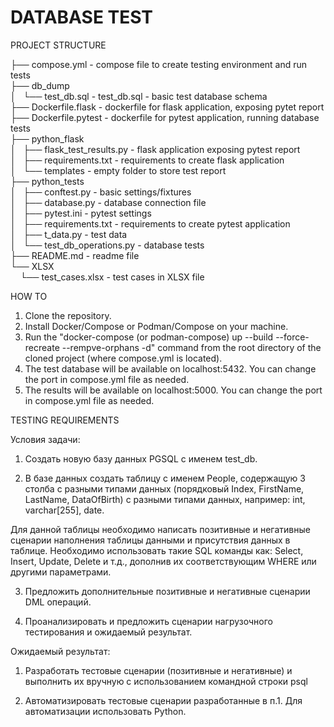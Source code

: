 # DATABASE TEST

PROJECT STRUCTURE

├── compose.yml - compose file to create testing environment and run tests <br>
├── db_dump <br>
│&nbsp;&nbsp;&nbsp;└── test_db.sql - test_db.sql - basic test database schema <br>
├── Dockerfile.flask - dockerfile for flask application, exposing pytet report <br>
├── Dockerfile.pytest - dockerfile for pytest application, running database tests <br>
├── python_flask <br>
│&nbsp;&nbsp;&nbsp;├── flask_test_results.py - flask application exposing pytest report <br>
│&nbsp;&nbsp;&nbsp;├── requirements.txt - requirements to create flask application <br>
│&nbsp;&nbsp;&nbsp;└── templates - empty folder to store test report <br>
├── python_tests <br>
│&nbsp;&nbsp;&nbsp;├── conftest.py - basic settings/fixtures <br>
│&nbsp;&nbsp;&nbsp;├── database.py - database connection file <br>
│&nbsp;&nbsp;&nbsp;├── pytest.ini - pytest settings <br>
│&nbsp;&nbsp;&nbsp;├── requirements.txt - requirements to create pytest application <br>
│&nbsp;&nbsp;&nbsp;├── t_data.py - test data <br>
│&nbsp;&nbsp;&nbsp;└── test_db_operations.py - database tests <br>
├── README.md - readme file <br>
└── XLSX <br>
&nbsp;&nbsp;&nbsp;&nbsp;└── test_cases.xlsx - test cases in XLSX file <br>


HOW TO

1. Clone the repository.
2. Install Docker/Compose or Podman/Compose on your machine.
3. Run the "docker-compose (or podman-compose) up --build --force-recreate --rempve-orphans -d" command from the root directory of the cloned project (where compose.yml is located).
4. The test database will be available on localhost:5432. You can change the port in compose.yml file as needed.
5. The results will be available on localhost:5000. You can change the port in compose.yml file as needed.

TESTING REQUIREMENTS

Условия задачи:
1. Создать новую базу данных PGSQL с именем test_db.

2. В базе данных создать таблицу с именем People, содержащую 3 столба с разными типами данных (порядковый Index, FirstName, LastName, DataOfBirth) с разными типами данных, например: int, varchar[255], date.

Для данной таблицы необходимо написать позитивные и негативные сценарии наполнения таблицы данными и присутствия данных в таблице.
Необходимо использовать такие SQL команды как: Select, Insert, Update, Delete и т.д., дополнив их соответствующим WHERE или другими параметрами.

3. Предложить дополнительные позитивные и негативные сценарии DML операций.

4. Проанализировать и предложить сценарии нагрузочного тестирования и ожидаемый результат.
 
Ожидаемый результат:

1. Разработать тестовые сценарии (позитивные и негативные) и выполнить их вручную с использованием командной строки psql

2. Автоматизировать тестовые сценарии разработанные в п.1. Для автоматизации использовать Python.
